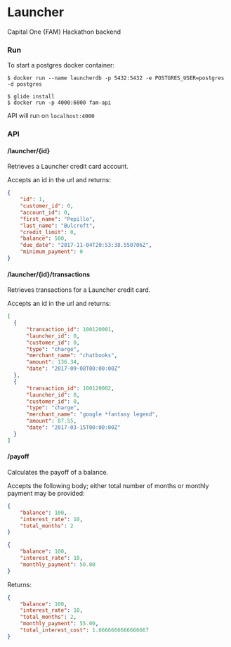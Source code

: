 # Launcher
Capital One {FAM} Hackathon backend

### Run

To start a postgres docker container:
```
$ docker run --name launcherdb -p 5432:5432 -e POSTGRES_USER=postgres -d postgres
```

```
$ glide install
$ docker run -p 4000:6000 fam-api
```

API will run on `localhost:4000`

### API

#### /launcher/{id}
Retrieves a Launcher credit card account.

Accepts an id in the url and returns:
```json
{
    "id": 1,
    "customer_id": 0,
    "account_id": 0,
    "first_name": "Pepillo",
    "last_name": "Bulcroft",
    "credit_limit": 0,
    "balance": 500,
    "due_date": "2017-11-04T20:53:38.550706Z",
    "minimum_payment": 0
}
```

#### /launcher/{id}/transactions
Retrieves transactions for a Launcher credit card.

Accepts an id in the url and returns:
```json
[
  {
      "transaction_id": 100120001,
      "launcher_id": 0,
      "customer_id": 0,
      "type": "charge",
      "merchant_name": "chatbooks",
      "amount": 136.34,
      "date": "2017-09-08T00:00:00Z"
  },
  {
      "transaction_id": 100120002,
      "launcher_id": 0,
      "customer_id": 0,
      "type": "charge",
      "merchant_name": "google *fantasy legend",
      "amount": 87.55,
      "date": "2017-03-15T00:00:00Z"
  }
]
```

#### /payoff
Calculates the payoff of a balance.

Accepts the following body; either total number of months or monthly payment may be provided:
```json
{
	"balance": 100,
	"interest_rate": 10,
	"total_months": 2
}

{
	"balance": 100,
	"interest_rate": 10,
	"monthly_payment": 50.00
}
```

Returns:
```json
{
    "balance": 100,
    "interest_rate": 10,
    "total_months": 2,
    "monthly_payment": 55.00,
    "total_interest_cost": 1.6666666666666667
}
```
